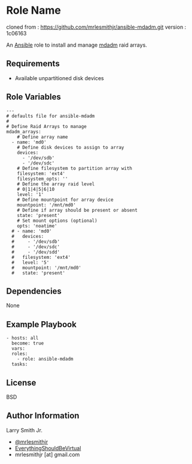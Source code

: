 Role Name
=========

cloned from : https://github.com/mrlesmithjr/ansible-mdadm.git
version     : 1c06163

An [Ansible] role to install and manage [mdadm] raid arrays.

Requirements
------------

- Available unpartitioned disk devices

Role Variables
--------------

```
---
# defaults file for ansible-mdadm
#
# Define Raid Arrays to manage
mdadm_arrays:
    # Define array name
  - name: 'md0'
    # Define disk devices to assign to array
    devices:
      - '/dev/sdb'
      - '/dev/sdc'
    # Define filesystem to partition array with
    filesystem: 'ext4'
    filesystem_opts: ''
    # Define the array raid level
    # 0|1|4|5|6|10
    level: '1'
    # Define mountpoint for array device
    mountpoint: '/mnt/md0'
    # Define if array should be present or absent
    state: 'present'
    # Set mount options (optional)
    opts: 'noatime'
  # - name: 'md0'
  #   devices:
  #     - '/dev/sdb'
  #     - '/dev/sdc'
  #     - '/dev/sdd'
  #   filesystem: 'ext4'
  #   level: '5'
  #   mountpoint: '/mnt/md0'
  #   state: 'present'
```

Dependencies
------------

None

Example Playbook
----------------

```
- hosts: all
  become: true
  vars:
  roles:
    - role: ansible-mdadm
  tasks:
```

License
-------

BSD

Author Information
------------------

Larry Smith Jr.
- [@mrlesmithjr]
- [EverythingShouldBeVirtual]
- mrlesmithjr [at] gmail.com

[@mrlesmithjr]: <https://www.twitter.com/mrlesmithjr>
[EverythingShouldBeVirtual]: <http://www.everythingshouldbevirtual.com>

[mdadm]: <https://linux.die.net/man/8/mdadm>
[Ansible]: <https://www.ansible.com>

